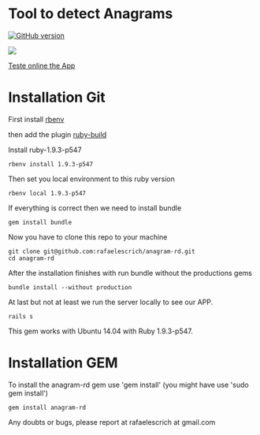 # Tool to detect Anagrams

[![GitHub version](https://badge.fury.io/gh/rafaelescrich%2Fanagram-rd.svg)](http://badge.fury.io/gh/rafaelescrich%2Fanagram-rd)

![](https://dl.dropboxusercontent.com/u/3150365/anagram-rd.png)

[Teste online the App](http://anagram-rd.herokuapp.com/)

# Installation Git

First install [rbenv](https://github.com/sstephenson/rbenv)

then add the plugin [ruby-build](https://github.com/sstephenson/ruby-build)

Install ruby-1.9.3-p547
```
rbenv install 1.9.3-p547
```
Then set you local environment to this ruby version
```
rbenv local 1.9.3-p547
```
If everything is correct then we need to install bundle
```
gem install bundle
```
Now you have to clone this repo to your machine
```
git clone git@github.com:rafaelescrich/anagram-rd.git
cd anagram-rd
```
After the installation finishes with run bundle without the productions gems
```
bundle install --without production
```
At last but not at least we run the server locally to see our APP.
```
rails s
```

This gem works with Ubuntu 14.04 with Ruby 1.9.3-p547.


# Installation GEM

To install the anagram-rd gem use 'gem install' (you might have use 'sudo gem install')

```
gem install anagram-rd
```
Any doubts or bugs, please report at rafaelescrich at gmail.com